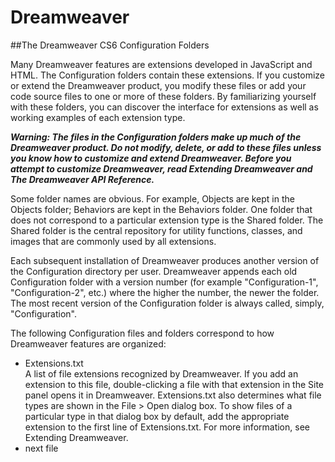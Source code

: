 Dreamweaver
===========

##The Dreamweaver CS6 Configuration Folders

Many Dreamweaver features are extensions developed in JavaScript and HTML. The Configuration folders contain these extensions. If you customize or extend the Dreamweaver product, you modify these files or add your code source files to one or more of these folders. By familiarizing yourself with these folders, you can discover the interface for extensions as well as working examples of each extension type.

***Warning: The files in the Configuration folders make up much of the Dreamweaver product. Do not modify, delete, or add to these files unless you know how to customize and extend Dreamweaver. Before you attempt to customize Dreamweaver, read Extending Dreamweaver and The Dreamweaver API Reference.*** 

Some folder names are obvious. For example, Objects are kept in the Objects folder; Behaviors are kept in the Behaviors folder. One folder that does not correspond to a particular extension type is the Shared folder. The Shared folder is the central repository for utility functions, classes, and images that are commonly used by all extensions.

Each subsequent installation of Dreamweaver produces another version of the Configuration directory per user. Dreamweaver appends each old Configuration folder with a version number (for example "Configuration-1", "Configuration-2", etc.) where the higher the number, the newer the folder. The most recent version of the Configuration folder is always called, simply, "Configuration".

The following Configuration files and folders correspond to how Dreamweaver features are organized:

- Extensions.txt	
	A list of file extensions recognized by Dreamweaver.
If you add an extension to this file, double-clicking a file with that extension in the Site panel opens it in Dreamweaver.
	Extensions.txt also determines what file types are shown in the File > Open dialog box. To show files of a particular type in that dialog box by default, add the appropriate extension to the first line of Extensions.txt. For more information, see Extending Dreamweaver.
- next file
